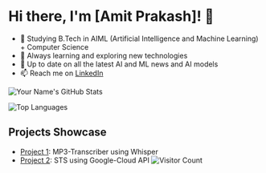 # Hi there, I'm [Amit Prakash]! 👋
- 🚀 Studying B.Tech in AIML (Artificial Intelligence and Machine Learning) + Computer Science
- 🌱 Always learning and exploring new technologies
- 📰 Up to date on all the latest AI and ML news and AI models
- 📫 Reach me on [LinkedIn](www.linkedin.com/in/amit-prakash2005)

![Your Name's GitHub Stats](https://github-readme-stats.vercel.app/api?username=yourusername&show_icons=true)

![Top Languages](https://github-readme-stats.vercel.app/api/top-langs/?username=yourusername)

## Projects Showcase
- [Project 1](https://github.com/WazupSteve/MP3-Transcription): MP3-Transcriber using Whisper
- [Project 2](https://github.com/WazupSteve/Speech-To-Text): STS using Google-Cloud API
![Visitor Count](https://profile-counter.glitch.me/{yourusername}/count.svg)
